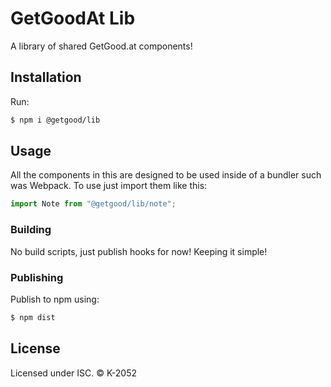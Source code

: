 # GetGoodAt Lib

A library of shared GetGood.at components!

## Installation

Run:

```sh
$ npm i @getgood/lib
```

## Usage

All the components in this are designed to be used inside of a bundler such was Webpack. To use just import them like this:

```js
import Note from "@getgood/lib/note";
```

### Building

No build scripts, just publish hooks for now! Keeping it simple!

### Publishing

Publish to npm using:

```sh
$ npm dist
```

## License

Licensed under ISC. © K-2052
